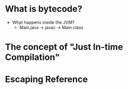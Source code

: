# What is bytecode?
- What happens inside the JVM?
    - Main.java -> javac -> Main.class

# The concept of "Just In-time Compilation"

# Escaping Reference
